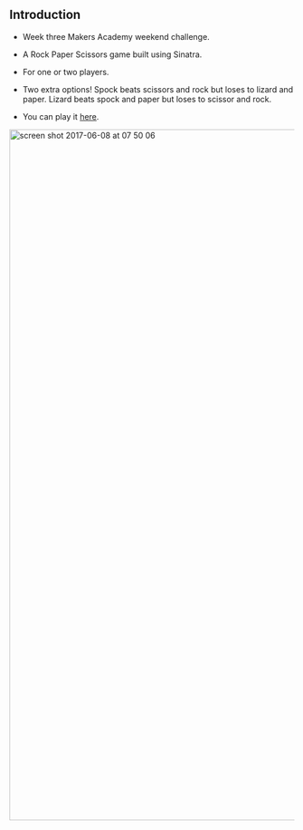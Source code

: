 Introduction  
------------  

* Week three Makers Academy weekend challenge.

* A Rock Paper Scissors game built using Sinatra.

* For one or two players.

* Two extra options!  Spock beats scissors and rock but loses to lizard and paper.  Lizard beats spock and paper but loses to scissor and rock.

* You can play it <a href="https://scissorslizardspock.herokuapp.com">here</a>.

<img width="1220" alt="screen shot 2017-06-08 at 07 50 06" src="https://user-images.githubusercontent.com/25392162/26915884-be7cd50e-4c1f-11e7-88bb-8491fe3bd014.png">
